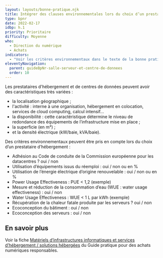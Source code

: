```yaml
---
layout: layouts/bonne-pratique.njk
title: Intégrer des clauses environnementales lors du choix d’un prestataire d’hébergement
type: bpnr
date: 2022-02-17
idbp: h.1
priority: Prioritaire
difficulty: Moyenne
who:
  - Direction du numérique
  - Achats
indicators:
  - "Voir les critères environnementaux dans le texte de la bonne pratique"
eleventyNavigation:
  parent: guideBpNr-salle-serveur-et-centre-de-donnees
  order: 10
---
```


Les prestataires d'hébergement et de centres de données peuvent avoir des caractéristiques très variées :
* la localisation géographique ;
* l'activité : interne à une organisation, hébergement en colocation, services de cloud computing, calcul intensif...
* la disponibilité : cette caractéristique détermine le niveau de redondance des équipements de l’infrastructure mise en place ;
* la superficie (en m²) ;
* et la densité électrique (kW/baie, kVA/baie).

Des critères environnementaux peuvent être pris en compte lors du choix d’un prestataire d’hébergement :
* Adhésion au Code de conduite de la Commission européenne pour les datacentres ? oui / non
* Utilisation d’équipements issus du réemploi : oui / non ou en %
* Utilisation de l’énergie électrique d’origine renouvelable : oui / non ou en %
* Power Usage Effectiveness : PUE < 1,2 (exemple)
* Mesure et réduction de la consommation d’eau (WUE : water usage effectiveness) : oui / non
* Water Usage Effectiveness : WUE < 1 L par kWh (exemple)
* Récupération de la chaleur fatale produite par les serveurs ? oui / non
* Ecoconception du bâtiment : oui / non
* Ecoconception des serveurs : oui / non

## En savoir plus

Voir la fiche [Matériels d’infrastructures informatiques et services d’hébergement / solutions hébergées](https://ecoresponsable.numerique.gouv.fr/publications/guide-pratique-achats-numeriques-responsables/fiches-pratiques/hebergement/) du Guide pratique pour des achats numériques responsables.
